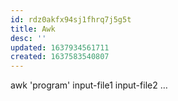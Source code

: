 ```yaml
---
id: rdz0akfx94sj1fhrq7j5g5t
title: Awk
desc: ''
updated: 1637934561711
created: 1637583540807
---
```



awk 'program' input-file1 input-file2 …
